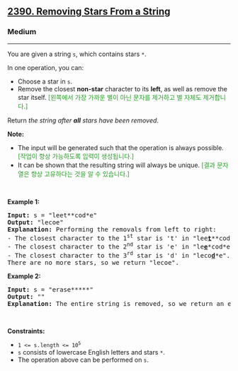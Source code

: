 <h2><a href="https://leetcode.com/problems/removing-stars-from-a-string/">2390. Removing Stars From a String</a></h2><h3>Medium</h3><hr><div><p>You are given a string <code>s</code>, which contains stars <code>*</code>.</p>

<p>In one operation, you can:</p>

<ul>
	<li>Choose a star in <code>s</code>.</li>
	<li>Remove the closest <strong>non-star</strong> character to its <strong>left</strong>, as well as remove the star itself.<inliner class="im-inliner-dst-text" style="color: #239E23;"> [왼쪽에서 가장 가까운 별이 아닌 문자를 제거하고 별 자체도 제거합니다.] </inliner></li>
</ul>

<p>Return <em>the string after <strong>all</strong> stars have been removed</em>.</p>

<p><strong>Note:</strong></p>

<ul>
	<li>The input will be generated such that the operation is always possible.<inliner class="im-inliner-dst-text" style="color: #239E23;"> [작업이 항상 가능하도록 입력이 생성됩니다.] </inliner></li>
	<li>It can be shown that the resulting string will always be unique.<inliner class="im-inliner-dst-text" style="color: #239E23;"> [결과 문자열은 항상 고유하다는 것을 알 수 있습니다.] </inliner></li>
</ul>

<p>&nbsp;</p>
<p><strong class="example">Example 1:</strong></p>

<pre><strong>Input:</strong> s = "leet**cod*e"
<strong>Output:</strong> "lecoe"
<strong>Explanation:</strong> Performing the removals from left to right:
- The closest character to the 1<sup>st</sup> star is 't' in "lee<strong><u>t</u></strong>**cod*e". s becomes "lee*cod*e".
- The closest character to the 2<sup>nd</sup> star is 'e' in "le<strong><u>e</u></strong>*cod*e". s becomes "lecod*e".
- The closest character to the 3<sup>rd</sup> star is 'd' in "leco<strong><u>d</u></strong>*e". s becomes "lecoe".
There are no more stars, so we return "lecoe".</pre>

<p><strong class="example">Example 2:</strong></p>

<pre><strong>Input:</strong> s = "erase*****"
<strong>Output:</strong> ""
<strong>Explanation:</strong> The entire string is removed, so we return an empty string.
</pre>

<p>&nbsp;</p>
<p><strong>Constraints:</strong></p>

<ul>
	<li><code>1 &lt;= s.length &lt;= 10<sup>5</sup></code></li>
	<li><code>s</code> consists of lowercase English letters and stars <code>*</code>.</li>
	<li>The operation above can be performed on <code>s</code>.</li>
</ul>
</div>